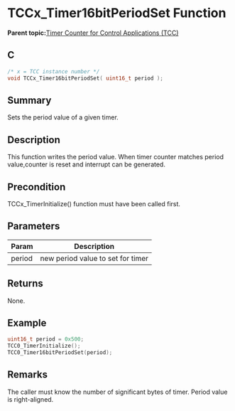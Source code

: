 # TCCx\_Timer16bitPeriodSet Function

**Parent topic:**[Timer Counter for Control Applications \(TCC\)](GUID-CCA150A8-2C66-40B2-9C35-D7F3473720AE.md)

## C

```c
/* x = TCC instance number */
void TCCx_Timer16bitPeriodSet( uint16_t period );
```

## Summary

Sets the period value of a given timer.

## Description

This function writes the period value. When timer counter matches period<br />value,counter is reset and interrupt can be generated.

## Precondition

TCCx\_TimerInitialize\(\) function must have been called first.

## Parameters

|Param|Description|
|-----|-----------|
|period|new period value to set for timer|

## Returns

None.

## Example

```c
uint16_t period = 0x500;
TCC0_TimerInitialize();
TCC0_Timer16bitPeriodSet(period);
```

## Remarks

The caller must know the number of significant bytes of timer. Period value is right-aligned.

